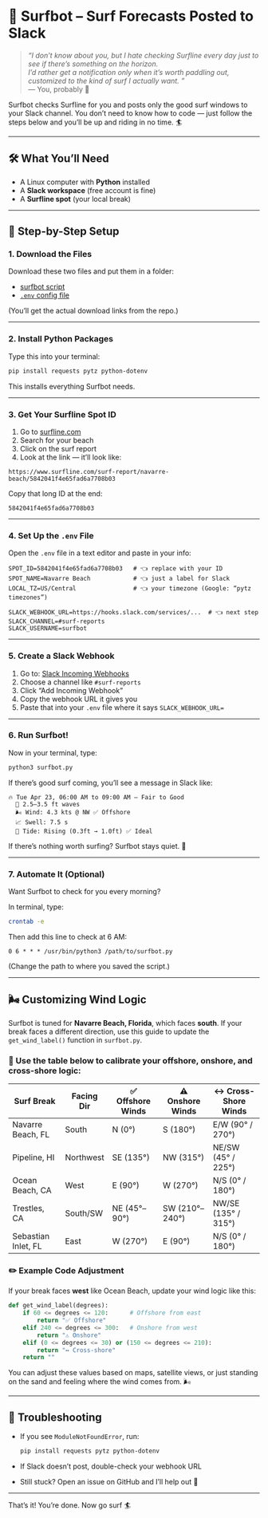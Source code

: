 # 🌊 Surfbot – Surf Forecasts Posted to Slack

> _“I don’t know about you, but I hate checking Surfline every day just to see if there’s something on the horizon.  
> I’d rather get a notification only when it’s worth paddling out, customized to the kind of surf I actually want. ”_  
> — You, probably 🤙

Surfbot checks Surfline for you and posts only the good surf windows to your Slack channel. You don’t need to know how to code — just follow the steps below and you’ll be up and riding in no time. 🏄

---

## 🛠️ What You’ll Need
- A Linux computer with **Python** installed
- A **Slack workspace** (free account is fine)
- A **Surfline spot** (your local break)

---

## 👣 Step-by-Step Setup

### 1. Download the Files

Download these two files and put them in a folder:
- [surfbot script](surfbot.py)
- [`.env` config file](.env)

(You’ll get the actual download links from the repo.)

---

### 2. Install Python Packages

Type this into your terminal:

```bash
pip install requests pytz python-dotenv
```

This installs everything Surfbot needs.

---

### 3. Get Your Surfline Spot ID

1. Go to [surfline.com](https://surfline.com)
2. Search for your beach
3. Click on the surf report
4. Look at the link — it’ll look like:

```
https://www.surfline.com/surf-report/navarre-beach/5842041f4e65fad6a7708b03
```

Copy that long ID at the end:
```
5842041f4e65fad6a7708b03
```

---

### 4. Set Up the `.env` File

Open the `.env` file in a text editor and paste in your info:

```env
SPOT_ID=5842041f4e65fad6a7708b03   # 👈 replace with your ID
SPOT_NAME=Navarre Beach            # 👈 just a label for Slack
LOCAL_TZ=US/Central                # 👈 your timezone (Google: “pytz timezones”)

SLACK_WEBHOOK_URL=https://hooks.slack.com/services/...  # 👈 next step
SLACK_CHANNEL=#surf-reports
SLACK_USERNAME=surfbot
```

---

### 5. Create a Slack Webhook

1. Go to: [Slack Incoming Webhooks](https://my.slack.com/services/new/incoming-webhook/)
2. Choose a channel like `#surf-reports`
3. Click “Add Incoming Webhook”
4. Copy the webhook URL it gives you
5. Paste that into your `.env` file where it says `SLACK_WEBHOOK_URL=`

---

### 6. Run Surfbot!

Now in your terminal, type:

```bash
python3 surfbot.py
```

If there’s good surf coming, you’ll see a message in Slack like:

```
🔥 Tue Apr 23, 06:00 AM to 09:00 AM — Fair to Good
  🌊 2.5–3.5 ft waves
  🌬️ Wind: 4.3 kts @ NW ✅ Offshore
  📈 Swell: 7.5 s
  🌊 Tide: Rising (0.3ft → 1.0ft) ✅ Ideal
```

If there’s nothing worth surfing? Surfbot stays quiet. 🤫

---

### 7. Automate It (Optional)

Want Surfbot to check for you every morning?

In terminal, type:

```bash
crontab -e
```

Then add this line to check at 6 AM:

```
0 6 * * * /usr/bin/python3 /path/to/surfbot.py
```

(Change the path to where you saved the script.)

---

## 🌬️ Customizing Wind Logic

Surfbot is tuned for **Navarre Beach, Florida**, which faces **south**. If your break faces a different direction, use this guide to update the `get_wind_label()` function in `surfbot.py`.

### 📌 Use the table below to calibrate your offshore, onshore, and cross-shore logic:

| Surf Break              | Facing Dir | ✅ Offshore Winds      | ⚠️ Onshore Winds       | ↔️ Cross-Shore Winds    |
|-------------------------|------------|------------------------|------------------------|--------------------------|
| Navarre Beach, FL       | South      | N (0°)                 | S (180°)               | E/W (90° / 270°)          |
| Pipeline, HI            | Northwest  | SE (135°)              | NW (315°)              | NE/SW (45° / 225°)        |
| Ocean Beach, CA         | West       | E (90°)                | W (270°)               | N/S (0° / 180°)           |
| Trestles, CA            | South/SW   | NE (45°–90°)           | SW (210°–240°)         | NW/SE (135° / 315°)       |
| Sebastian Inlet, FL     | East       | W (270°)               | E (90°)                | N/S (0° / 180°)           |

### ✏️ Example Code Adjustment

If your break faces **west** like Ocean Beach, update your wind logic like this:

```python
def get_wind_label(degrees):
    if 60 <= degrees <= 120:      # Offshore from east
        return "✅ Offshore"
    elif 240 <= degrees <= 300:   # Onshore from west
        return "⚠️ Onshore"
    elif (0 <= degrees <= 30) or (150 <= degrees <= 210):
        return "↔️ Cross-shore"
    return ""
```

You can adjust these values based on maps, satellite views, or just standing on the sand and feeling where the wind comes from. 🌬️



---


## 🧼 Troubleshooting

- If you see `ModuleNotFoundError`, run:
  ```bash
  pip install requests pytz python-dotenv
  ```

- If Slack doesn’t post, double-check your webhook URL

- Still stuck? Open an issue on GitHub and I’ll help out 🤙

---

That’s it! You’re done. Now go surf 🏄
